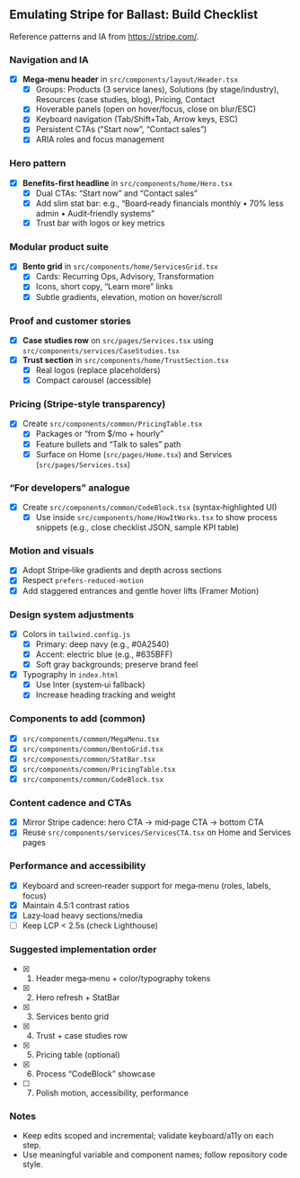 ## Emulating Stripe for Ballast: Build Checklist

Reference patterns and IA from https://stripe.com/.

### Navigation and IA
- [x] **Mega‑menu header** in `src/components/layout/Header.tsx`
  - [x] Groups: Products (3 service lanes), Solutions (by stage/industry), Resources (case studies, blog), Pricing, Contact
  - [x] Hoverable panels (open on hover/focus, close on blur/ESC)
  - [x] Keyboard navigation (Tab/Shift+Tab, Arrow keys, ESC)
  - [x] Persistent CTAs (“Start now”, “Contact sales”)
  - [x] ARIA roles and focus management

### Hero pattern
- [x] **Benefits‑first headline** in `src/components/home/Hero.tsx`
  - [x] Dual CTAs: “Start now” and “Contact sales”
  - [x] Add slim stat bar: e.g., “Board‑ready financials monthly • 70% less admin • Audit‑friendly systems”
  - [x] Trust bar with logos or key metrics

### Modular product suite
- [x] **Bento grid** in `src/components/home/ServicesGrid.tsx`
  - [x] Cards: Recurring Ops, Advisory, Transformation
  - [x] Icons, short copy, “Learn more” links
  - [x] Subtle gradients, elevation, motion on hover/scroll

### Proof and customer stories
- [x] **Case studies row** on `src/pages/Services.tsx` using `src/components/services/CaseStudies.tsx`
- [x] **Trust section** in `src/components/home/TrustSection.tsx`
  - [x] Real logos (replace placeholders)
  - [x] Compact carousel (accessible)

### Pricing (Stripe‑style transparency)
- [x] Create `src/components/common/PricingTable.tsx`
  - [x] Packages or “from $/mo + hourly”
  - [x] Feature bullets and “Talk to sales” path
  - [x] Surface on Home (`src/pages/Home.tsx`) and Services (`src/pages/Services.tsx`)

### “For developers” analogue
- [x] Create `src/components/common/CodeBlock.tsx` (syntax‑highlighted UI)
  - [x] Use inside `src/components/home/HowItWorks.tsx` to show process snippets (e.g., close checklist JSON, sample KPI table)

### Motion and visuals
- [x] Adopt Stripe‑like gradients and depth across sections
- [x] Respect `prefers-reduced-motion`
- [x] Add staggered entrances and gentle hover lifts (Framer Motion)

### Design system adjustments
- [x] Colors in `tailwind.config.js`
  - [x] Primary: deep navy (e.g., #0A2540)
  - [x] Accent: electric blue (e.g., #635BFF)
  - [x] Soft gray backgrounds; preserve brand feel
- [x] Typography in `index.html`
  - [x] Use Inter (system‑ui fallback)
  - [x] Increase heading tracking and weight

### Components to add (common)
- [x] `src/components/common/MegaMenu.tsx`
- [x] `src/components/common/BentoGrid.tsx`
- [x] `src/components/common/StatBar.tsx`
- [x] `src/components/common/PricingTable.tsx`
- [x] `src/components/common/CodeBlock.tsx`

### Content cadence and CTAs
- [x] Mirror Stripe cadence: hero CTA → mid‑page CTA → bottom CTA
- [x] Reuse `src/components/services/ServicesCTA.tsx` on Home and Services pages

### Performance and accessibility
- [x] Keyboard and screen‑reader support for mega‑menu (roles, labels, focus)
- [x] Maintain 4.5:1 contrast ratios
- [x] Lazy‑load heavy sections/media
- [ ] Keep LCP < 2.5s (check Lighthouse)

### Suggested implementation order
- [x] 1) Header mega‑menu + color/typography tokens
- [x] 2) Hero refresh + StatBar
- [x] 3) Services bento grid
- [x] 4) Trust + case studies row
- [x] 5) Pricing table (optional)
- [x] 6) Process “CodeBlock” showcase
- [ ] 7) Polish motion, accessibility, performance

### Notes
- Keep edits scoped and incremental; validate keyboard/a11y on each step.
- Use meaningful variable and component names; follow repository code style.